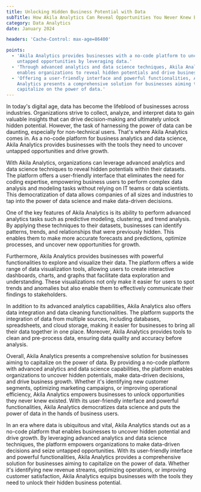 ```yaml
---
title: Unlocking Hidden Business Potential with Data
subTitle: How Akila Analytics Can Reveal Opportunities You Never Knew Existed
category: Data Analytics
date: January 2024

headers: 'Cache-Control: max-age=86400'

points:
  - 'Akila Analytics provides businesses with a no-code platform to uncover
    untapped opportunities by leveraging data.'
  - 'Through advanced analytics and data science techniques, Akila Analytics
    enables organizations to reveal hidden potentials and drive business growth.'
  - 'Offering a user-friendly interface and powerful functionalities, Akila
    Analytics presents a comprehensive solution for businesses aiming to
    capitalize on the power of data.'
---
```


In today's digital age, data has become the lifeblood of businesses across
industries. Organizations strive to collect, analyze, and interpret data to gain
valuable insights that can drive decision-making and ultimately unlock hidden
potential. However, the task of harnessing the power of data can be daunting,
especially for non-technical users. That's where Akila Analytics comes in. As a
no-code platform for business analytics and data science, Akila Analytics
provides businesses with the tools they need to uncover untapped opportunities
and drive growth.

With Akila Analytics, organizations can leverage advanced analytics and data
science techniques to reveal hidden potentials within their datasets. The
platform offers a user-friendly interface that eliminates the need for coding
expertise, empowering business users to perform complex data analysis and
modeling tasks without relying on IT teams or data scientists. This
democratization of data allows companies of all sizes and industries to tap into
the power of data science and make data-driven decisions.

One of the key features of Akila Analytics is its ability to perform advanced
analytics tasks such as predictive modeling, clustering, and trend analysis. By
applying these techniques to their datasets, businesses can identify patterns,
trends, and relationships that were previously hidden. This enables them to make
more accurate forecasts and predictions, optimize processes, and uncover new
opportunities for growth.

Furthermore, Akila Analytics provides businesses with powerful functionalities
to explore and visualize their data. The platform offers a wide range of data
visualization tools, allowing users to create interactive dashboards, charts,
and graphs that facilitate data exploration and understanding. These
visualizations not only make it easier for users to spot trends and anomalies
but also enable them to effectively communicate their findings to stakeholders.

In addition to its advanced analytics capabilities, Akila Analytics also offers
data integration and data cleaning functionalities. The platform supports the
integration of data from multiple sources, including databases, spreadsheets,
and cloud storage, making it easier for businesses to bring all their data
together in one place. Moreover, Akila Analytics provides tools to clean and
pre-process data, ensuring data quality and accuracy before analysis.

Overall, Akila Analytics presents a comprehensive solution for businesses aiming
to capitalize on the power of data. By providing a no-code platform with
advanced analytics and data science capabilities, the platform enables
organizations to uncover hidden potentials, make data-driven decisions, and
drive business growth. Whether it's identifying new customer segments,
optimizing marketing campaigns, or improving operational efficiency, Akila
Analytics empowers businesses to unlock opportunities they never knew existed.
With its user-friendly interface and powerful functionalities, Akila Analytics
democratizes data science and puts the power of data in the hands of business
users.

In an era where data is ubiquitous and vital, Akila Analytics stands out as a
no-code platform that enables businesses to uncover hidden potential and drive
growth. By leveraging advanced analytics and data science techniques, the
platform empowers organizations to make data-driven decisions and seize untapped
opportunities. With its user-friendly interface and powerful functionalities,
Akila Analytics provides a comprehensive solution for businesses aiming to
capitalize on the power of data. Whether it's identifying new revenue streams,
optimizing operations, or improving customer satisfaction, Akila Analytics
equips businesses with the tools they need to unlock their hidden business
potential.
